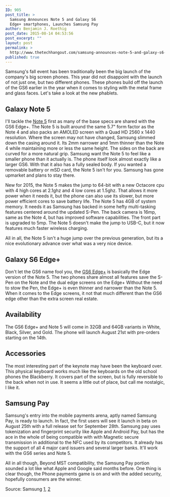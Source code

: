 ```yaml
---
ID: 905
post_title: >
  Samsung Announces Note 5 and Galaxy S6
  Edge+ smartphones, Launches Samsung Pay
author: Benjamin J. Roethig
post_date: 2015-08-14 04:53:56
post_excerpt: ""
layout: post
permalink: >
  http://www.thetechhangout.com/samsung-announces-note-5-and-galaxy-s6-edge-smartphones-launches-samsung-pay/
published: true
---
```

Samsung's fall event has been traditionally been the big launch of the company's big screen phones.  This year did not disappoint with the launch of not just one, but two different phones.  These phones build off the launch of the GS6 earlier in the year when it comes to styling with the metal frame and glass faces.  Let's take a look at the new phablets.

## Galaxy Note 5
I'll tackle the [Note 5](http://www.samsungmobilepress.com/2015/08/13/Galaxy-Note5) first as many of the base specs are shared with the GS6 Edge+.  The Note 5 is built around the same 5.7" form factor as the Note 4 and also packs an AMOLED screen with a Quad HD 2560 x 1440 resolution.  Where the screen may not have changed, Samsung slimmed down the casing around it.  Its 2mm narrower and 1mm thinner than the Note 4 while maintaining more or less the same height.  The sides on the back are curved for a more natural grip.  Samsung want the Note 5 to feel like a smaller phone than it actually is.  The phone itself look almost exactly like a larger GS6.  With that it also has a fully sealed body.  If you wanted a removable battery or mSD card, the Note 5 isn't for you.  Samsung has gone upmarket and plans to stay there.

New for 2015, the Note 5 makes the jump to 64-bit with a new Octacore cpu with 4 high cores at 2.1ghz and 4 low cores at 1.5ghz.  That allows it more power when it needs it, but the phone can also use its slower, but more power efficient cores to save battery life.  The Note 5 has 4GB of system memory.  It needs it as Samsung has backed in some hefty multi-tasking features centered around the updated S-Pen.  The back camera is 16mp, same as the Note 4, but has improved software capabilities.  The front part is upgraded to 5mp.  The Note 5 doesn't make the jump to USB-C, but it now features much faster wireless charging.

All in all, the Note 5 isn't a huge jump over the previous generation, but its a nice evolutionary advance over what was a very nice device.

## Galaxy S6 Edge+
Don't let the GS6 name fool you, the [GS6 Edge+](http://www.samsungmobilepress.com/2015/08/13/Galaxy-S6-edge) is basically the Edge version of the Note 5.  The two phones share almost all features save the S-Pen on the Note and the dual edge screens on the Edge+  Without the need to stow the Pen, the Edge+ is even thinner and narrower than the Note 5.  When it comes to the Edge screens, it not that much different than the GS6 edge other than the extra screen real estate.

## Availability
The GS6 Edge+ and Note 5 will come in 32GB and 64GB variants in White, Black, Silver, and Gold.  The phone will launch August 21st with pre-orders starting on the 14th.

## Accessories
The most interesting part of the keynote may have been the keyboard over.  This physical keyboard works much like the keyboards on the old school phones the Blackberry.  It covers part of the screen, but is fully reversible to the back when not in use.  It seems a little out of place, but call me nostalgic, I like it.

## Samsung Pay
Samsung's entry into the mobile payments arena, aptly named Samsung Pay, is ready to launch.  In fact, the first users will see it launch in beta on August 25th with a full release set for September 28th.  Samsung pay uses tokenization and fingerprint security like Apple and Android Pay, but has the ace in the whole of being compatible with with Magnetic secure transmission in additional to the NFC used by its competitors.  It already has the support of all 4 major card issuers and several larger banks.  It'll work with the GS6 series and Note 5.

All in all though, Beyond MST compatibility, the Samsung Pay portion sounded a lot like what Apple and Google said months before.  One thing is clear though, the Phone payments game is on and with the added security, hopefully consumers are the winner.

Source: Samsung [1](http://www.samsungmobilepress.com/2015/08/13/Samsung-Stays-Ahead-of-the-Curve-with-Bold,-Big-Screen-Smartphones), [2](http://www.samsungmobilepress.com/2015/08/13/Samsung-Announces-Launch-Dates-for-Groundbreaking-Mobile-Payment-Service:-Samsung-Pay)